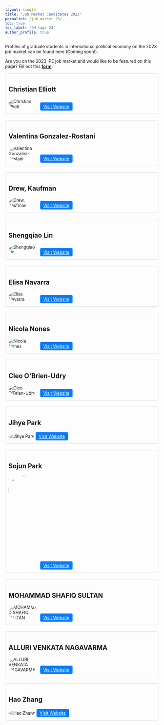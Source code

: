 ```yaml
---
layout: single
title: "Job Market Candidates 2023"
permalink: /job-market_23/
toc: true
toc_label: "JM tags 23"
author_profile: true
---
```


Profiles of graduate students in international political economy on the 2023 job market can be found here (Coming soon!).

Are you on the 2023 IPE job market and would like to be featured on this page? Fill out this <a href="https://docs.google.com/forms/d/e/1FAIpQLSdmoA9D7h90rv2wWilO6jyfFTSULvtl1eftsVdSDC6-64EffQ/viewform"><b>form</b></a>.

<style>
  HTML SCSSResult Skip Results Iframe EDIT ON
  body {
    padding: 100px;
    font-family: -apple-system, BlinkMacSystemFont, "Segoe UI", Roboto, Helvetica, Arial, sans-serif,
      "Apple Color Emoji", "Segoe UI Emoji", "Segoe UI Symbol";
  }

  .candidate {
    margin-bottom: 20px;
    border: 1px solid #ddd;
    padding: 10px;
    border-radius: 5px;
  }

  .candidate img {
    max-width: 100px;
    max-height: 100px;
    border-radius: 50%;
  }

  .candidate-details {
    display: none;
  }

  .candidate-details p {
    background: #eee;
    padding: 15px;
    border-radius: 4px;
    margin-top: 10px;
  }

  .show-details {
    display: inline-block;
    cursor: pointer;
    background: #007bff;
    color: #fff;
    padding: 5px 10px;
    border-radius: 4px;
  }

  details {
  float:left;
  cursor: pointer;
}

details > summary:hover {
    color: #fff;
    background-color: #b21619 !important;
}

details > summary {
  display: inline-block;
  margin-bottom: 0.25em;
  padding: 0.125em 0.25em;
  color: #b21619;
  text-align: center;
  text-decoration: none !important;
  border: 1px solid;
  border-color: #b21619;
  border-radius: 4px;
  cursor: pointer;
  
}

details > summary::-webkit-details-marker {
  display: none;
  float:left;
}

details > p {
  margin-bottom: 0.25em;
  padding: 0.125em 0.25em;
  box-shadow: 1px 1px 2px #bbbbbb;
}
  
</style>


<div class="candidate">
  <h2>Christian Elliott</h2>
  <img src="https://gsipe-workshop.github.io/images/MPI_6480 (2) - Christian Elliott.jpg" alt="Christian Elliott">
  <a href="https://www.christianmorinelliott.com/" target="_blank" class="show-details">Visit Website</a>
</div>


<div class="candidate">
  <h2>Valentina Gonzalez-Rostani</h2>
  <img src="https://gsipe-workshop.github.io/images/GONZALEZROSTANI_VALENTINA - Valentina González Rostani.jpg" alt="Valentina Gonzalez-Rostani">
  <a href="https://gonzalez-rostani.com/" target="_blank" class="show-details">Visit Website</a>
</div>

<div class="candidate">
  <h2>Drew, Kaufman</h2>
  <img src="https://gsipe-workshop.github.io/images/Kaufman-2 - Andrew Kaufman.jpg" alt="Drew, Kaufman">
  <a href="www.linkedin.com/in/andrew-f-kaufman/n/" target="_blank" class="show-details">Visit Website</a>
</div>

<div class="candidate">
  <h2>Shengqiao Lin</h2>
  <img src="https://gsipe-workshop.github.io/images/Shengqiao_Lin - Shengqiao Lin.jpg" alt="Shengqiao Lin">
  <a href="https://shengqiaolin.com/" target="_blank" class="show-details">Visit Website</a>
</div>

<div class="candidate">
  <h2>Elisa Navarra</h2>
  <img src="https://gsipe-workshop.github.io/images/ELISA_NAVARRA - Elisa Navarra.jpg" alt="Elisa Navarra">
  <a href="https://sites.google.com/view/elisanavarra" target="_blank" class="show-details">Visit Website</a>
</div>



<div class="candidate">
  <h2>Nicola Nones</h2>
  <img src="https://gsipe-workshop.github.io/images/Nones_pic_sqaure.jpeg" alt="Nicola Nones">
  <a href="https://nicolanones.weebly.com" target="_blank" class="show-details">Visit Website</a>
</div>


<div class="candidate">
  <h2>Cleo O'Brien-Udry</h2>
  <img src="https://gsipe-workshop.github.io/images/web_profile - Cleo O_Brien-Udry.jpg" alt="Cleo O'Brien-Udry">
  <a href="cobrienudry.github.io" target="_blank" class="show-details">Visit Website</a>
</div>

<div class="candidate">
  <h2>Jihye Park</h2>
  <img src="https://gsipe-workshop.github.io/images/PARK_JIHYE - Jihye Park.jpg" alt="Jihye Park">
  <a href="https://jihyepark.me" target="_blank" class="show-details">Visit Website</a>
</div>



<div class="candidate">
  <h2>Sojun Park</h2>
      <img src="https://gsipe-workshop.github.io/images/Park_Sojun.jpg" width="300" height="300">
  <a href="https://www.sojunpark.com/" target="_blank" class="show-details">Visit Website</a>
</div>

<div class="candidate">
  <h2>MOHAMMAD SHAFIQ SULTAN</h2>
  <img src="https://gsipe-workshop.github.io/images/IMG-20230710-WA0023 - shafiq sultan.jpg" alt="MOHAMMAD SHAFIQ SULTAN">
  <a href="https://www.linkedin.com/feed/MohammadShafi qSultan" target="_blank" class="show-details">Visit Website</a>
</div>


<div class="candidate">
  <h2>ALLURI VENKATA NAGAVARMA</h2>
  <img src="https://gsipe-workshop.github.io/images/Dr. varma_photo (1) - Dr.Alluri VN varma.jpg" alt="ALLURI VENKATA NAGAVARMA">
  <a href="www.dnrcollege.org" target="_blank" class="show-details">Visit Website</a>
</div>

<div class="candidate">
  <h2>Hao Zhang</h2>
  <img src="https://gsipe-workshop.github.io/images/Zhang_Hao - Hao Zhang.jpg" alt="Hao Zhang">
  <a href="haocharliezhang.com" target="_blank" class="show-details">Visit Website</a>
</div>
